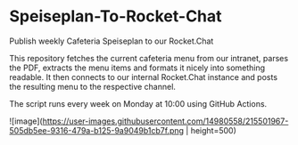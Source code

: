 # Speiseplan-To-Rocket-Chat
Publish weekly Cafeteria Speiseplan to our Rocket.Chat


This repository fetches the current cafeteria menu from our intranet, parses the PDF, extracts the menu items and formats it nicely into something readable.
It then connects to our internal Rocket.Chat instance and posts the resulting menu to the respective channel. 

The script runs every week on Monday at 10:00 using GitHub Actions.


![image](https://user-images.githubusercontent.com/14980558/215501967-505db5ee-9316-479a-b125-9a9049b1cb7f.png | height=500)
